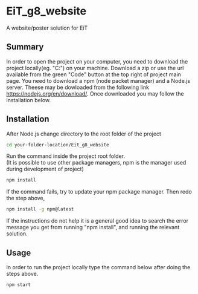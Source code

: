 # EiT_g8_website
A website/poster solution for EiT

## Summary
In order to open the project on your computer, you need to download the project locally(eg. "C:") on your machine.
Download a zip or use the url available from the green "Code" button at the top right of project main page.
You need to download a npm (node packet manager) and a Node.js server. Theese may be dowloaded from the following link https://nodejs.org/en/download/.
Once downloaded you may follow the installation below. 

## Installation
After Node.js change directory to the root folder of the project
```bash
cd your-folder-location/Eit_g8_website
```

Run the command inside the project root folder.  
(It is possible to use other package managers, npm is the manager used during development of project)
```bash
npm install
```

If the command fails, try to update your npm package manager.
Then redo the step above,
```bash
npm install -g npm@latest
```
If the instructions do not help it is a general good idea to search the error message you get from running "npm install",
and running the relevant solution.

## Usage
In order to run the project locally type the command below after doing the steps above.

```bash
npm start
```
